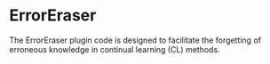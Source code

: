 # ErrorEraser
 The ErrorEraser plugin code is designed to facilitate the forgetting of erroneous knowledge in continual learning (CL) methods. 

